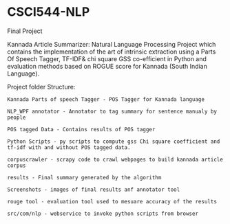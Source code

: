 # CSCI544-NLP
Final Project

Kannada Article Summarizer: Natural Language Processing Project which contains the implementation
of the art of intrinsic extraction using a Parts Of Speech Tagger, TF-IDF&  chi square GSS co-efficient in
Python and evaluation methods based on ROGUE score for Kannada (South Indian Language).

Project folder Structure:

	Kannada Parts of speech Tagger - POS Tagger for Kannada language
	
	NLP_WPF annotator - Annotator to tag summary for sentence manualy by people
	
	POS tagged Data - Contains results of POS tagger
	
	Python Scripts - py scripts to compute gss Chi square coefficient and tf-idf with and without POS tagged data.
	
	corpuscrawler - scrapy code to crawl webpages to build kannada article corpus
	
	results - Final summary generated by the algorithm
		
	Screenshots - images of final results anf annotator tool
	
	rouge tool - evaluation tool used to mesuare accuracy of the results
	
	src/com/nlp - webservice to invoke python scripts from browser
